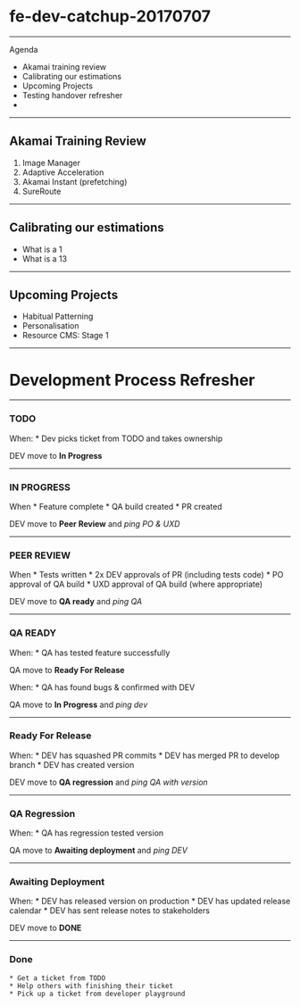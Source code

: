# fe-dev-catchup-20170707

---

Agenda
* Akamai training review
* Calibrating our estimations
* Upcoming Projects
* Testing handover refresher
*

---

## Akamai Training Review

1. Image Manager
2. Adaptive Acceleration
3. Akamai Instant (prefetching)
4. SureRoute

---

## Calibrating our estimations

* What is a 1
* What is a 13

---

## Upcoming Projects

* Habitual Patterning
* Personalisation
* Resource CMS: Stage 1

---

# Development Process Refresher

---

### TODO
When:
    * Dev picks ticket from TODO and takes ownership

DEV move to **In Progress**

---

### IN PROGRESS
When
    * Feature complete
    * QA build created
    * PR created

DEV move to **Peer Review** and _ping PO & UXD_

---

### PEER REVIEW
When
    * Tests written
    * 2x DEV approvals of PR (including tests code)
    * PO approval of QA build
    * UXD approval of QA build (where appropriate)

DEV move to **QA ready** and _ping QA_

---

### QA READY
When:
    * QA has tested feature successfully

QA move to **Ready For Release**

When:
    * QA has found bugs & confirmed with DEV

QA move to **In Progress** and _ping dev_

---

### Ready For Release
When:
    * DEV has squashed PR commits
    * DEV has merged PR to develop branch
    * DEV has created version

DEV move to **QA regression** and _ping QA with version_

---

### QA Regression
When:
    * QA has regression tested version

QA move to **Awaiting deployment** and _ping DEV_

---

### Awaiting Deployment
When:
    * DEV has released version on production
    * DEV has updated release calendar
    * DEV has sent release notes to stakeholders

DEV move to **DONE**

---

### Done
    * Get a ticket from TODO
    * Help others with finishing their ticket
    * Pick up a ticket from developer playground
